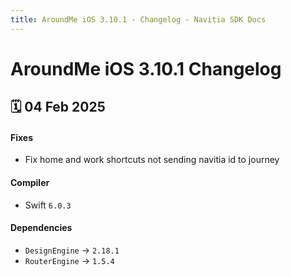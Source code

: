 ```yaml
---
title: AroundMe iOS 3.10.1 - Changelog - Navitia SDK Docs
---
```


# AroundMe iOS 3.10.1 Changelog

<h2>🗓 04 Feb 2025</h2>

#### Fixes
- Fix home and work shortcuts not sending navitia id to journey

#### Compiler
-  Swift  `6.0.3`

#### Dependencies
- `DesignEngine` -> `2.18.1`
- `RouterEngine` -> `1.5.4`